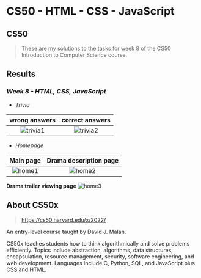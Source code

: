 # CS50 - HTML - CSS - JavaScript
## CS50
>These are my solutions to the tasks for week 8 of the CS50 Introduction to Computer Science course.
## Results
### *Week 8 - HTML, CSS, JavaScript*
- *Trivia*

wrong answers             |  correct answers
:-------------------------:|:-------------------------:
![trivia1](https://user-images.githubusercontent.com/90305008/208939670-2c49ebe8-e3a6-4a5d-b2db-42ab4852fd20.png)        |  ![trivia2](https://user-images.githubusercontent.com/90305008/208939937-8e6cdf63-cdcb-4fb8-af5b-f69735473f4d.png)

- *Homepage*

Main page             |  Drama description page
:-------------------------:|:-------------------------:
![home1](https://user-images.githubusercontent.com/90305008/208944127-bcf17c58-aa5b-4206-b275-10f0942e663b.png)  | ![home2](https://user-images.githubusercontent.com/90305008/208944177-ed25f57a-5a17-4563-ad4c-e7d1ba559c4e.png) 
**Drama trailer viewing page** 
![home3](https://user-images.githubusercontent.com/90305008/208944361-525f359a-0665-483b-b0ef-bb5fdb2fc4c4.png)

## About CS50x
>https://cs50.harvard.edu/x/2022/

An entry-level course taught by David J. Malan.

CS50x teaches students how to think algorithmically and solve problems efficiently. Topics include abstraction, algorithms, data structures, encapsulation, resource management, security, software engineering, and web development. Languages include C, Python, SQL, and JavaScript plus CSS and HTML. 
